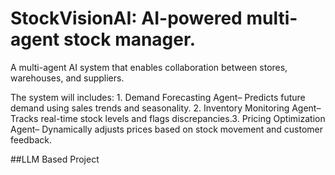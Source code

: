 # StockVisionAI: AI-powered multi-agent stock manager.​
A multi-agent AI system that enables collaboration between stores, warehouses, and suppliers. 

The system will includes:
1.​ Demand Forecasting Agent– Predicts future demand using sales trends and seasonality.​
2. Inventory Monitoring Agent– Tracks real-time stock levels and flags discrepancies.​
3. Pricing Optimization Agent– Dynamically adjusts prices based on stock movement and customer feedback.​

##LLM Based Project
